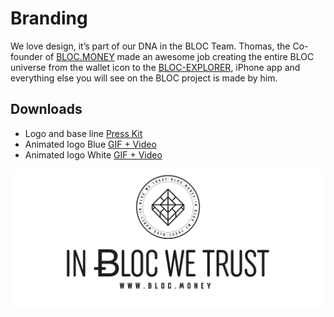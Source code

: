 # **Branding**

We love design, it’s part of our DNA in the BLOC Team. Thomas, the Co-founder of [BLOC.MONEY](https://bloc.money) made an awesome job creating the entire BLOC universe from the wallet icon to the [BLOC-EXPLORER](https://bloc-explorer.com), iPhone app and everything else you will see on the BLOC project is made by him.

## **Downloads**

- Logo and base line [Press Kit](images/branding/PRESS_KIT.zip)
- Animated logo Blue [GIF + Video](images/branding/BLOC_animated_BLUE.zip)
- Animated logo White [GIF + Video](images/branding/BLOC_animated_WHITE.zip)

[![IN BLOC WE TRUST](images/bloc-logo-intro.png)](https://bloc.money)